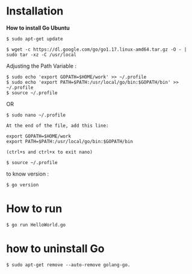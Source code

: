 
# Installation 


**How to install Go Ubuntu**

```
$ sudo apt-get update

$ wget -c https://dl.google.com/go/go1.17.linux-amd64.tar.gz -O - | sudo tar -xz -C /usr/local
```

Adjusting the Path Variable : 

```
$ sudo echo 'export GOPATH=$HOME/work' >> ~/.profile
$ sudo echo 'export PATH=$PATH:/usr/local/go/bin:$GOPATH/bin' >> ~/.profile
$ source ~/.profile
```
OR
```
$ sudo nano ~/.profile

At the end of the file, add this line:

export GOPATH=$HOME/work
export PATH=$PATH:/usr/local/go/bin:$GOPATH/bin

(ctrl+s and ctrl+x to exit nano)

$ source ~/.profile
```

to know version : 
```
$ go version 
```





# How to run

```
$ go run HelloWorld.go 
```
# how to uninstall Go

```  
$ sudo apt-get remove --auto-remove golang-go.
```
